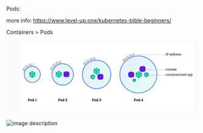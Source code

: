Pods:

more info: https://www.level-up.one/kubernetes-bible-beginners/

Containers > Pods

![image description](screens/pods.png)

![image description](microwithcache/pods.png)
